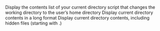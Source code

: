 Display the contents list of your current directory
script that changes the working directory to the user’s home directory
Display current directory contents in a long format
Display current directory contents, including hidden files (starting with .) 
